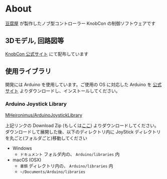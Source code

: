 # About

[豆腐屋](http://tofu-ya.moe/) が製作したノブ型コントローラー KnobCon の制御ソフトウェアです

## 3Dモデル, 回路図等

[KnobCon 公式サイト](http://tofu-ya.moe/knobcon) にて配布しています

## 使用ライブラリ

開発には Arduino を使用しています。ご使用の OS に対応した Arduino を [公式サイト](https://www.arduino.cc) よりダウンロードし、インストールしてください。

### Arduino Joystick Library

[MHeironimus/ArduinoJoystickLibrary](https://github.com/MHeironimus/ArduinoJoystickLibrary/tree/master/)

上記リンクの Download Zip (もしくは[ここ](https://github.com/MHeironimus/ArduinoJoystickLibrary/archive/master.zip)) よりダウンロードしてください。
ダウンロードして展開した後、以下のディレクトリ内に JoyStick ディレクトリを丸ごと(フォルダごと)移動してください

- Windows
  - `ドキュメント` フォルダ内の、 `Arduino/libraries` 内
- macOS (OSX)
  - `書類` ディレクトリ内の、 `Arduino/libraries` 内
  - `~/Documents/Arduino/libraries`
